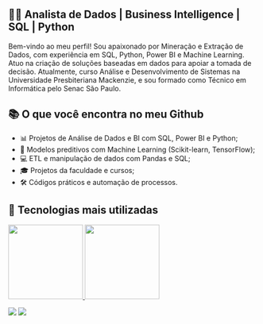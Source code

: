 
## 👨‍💻 Analista de Dados | Business Intelligence | SQL | Python
Bem-vindo ao meu perfil! Sou apaixonado por Mineração e Extração de Dados, com experiência em SQL, Python, Power BI e Machine Learning. Atuo na criação de soluções baseadas em dados para apoiar a tomada de decisão. Atualmente, curso Análise e Desenvolvimento de Sistemas na Universidade Presbiteriana Mackenzie, e sou formado como Técnico em Informática pelo Senac São Paulo.


## 📚 O que você encontra no meu Github

- 📊 Projetos de Análise de Dados e BI com SQL, Power BI e Python;
- 🏢 Modelos preditivos com Machine Learning (Scikit-learn, TensorFlow);
- 💻 ETL e manipulação de dados com Pandas e SQL;
- 🎓 Projetos da faculdade e cursos;
- 🛠️ Códigos práticos e automação de processos.



## 🚀 Tecnologias mais utilizadas
 <a href="https://github.com/Jochaves/">
  <img height="150em" src="https://github-readme-stats.vercel.app/api?username=Jochaves&show_icons=true&theme=gruvbox&include_all_commits=true&count_private=true"/>
  <img height="150em" src="https://github-readme-stats.vercel.app/api/top-langs/?username=Jochaves&layout=compact&langs_count=7&theme=gruvbox"/>
</div>

 
   <a href="https://www.linkedin.com/in/joao-ch4ves/" target="_blank"><img src="https://img.shields.io/badge/-LinkedIn-%230077B5?style=for-the-badge&logo=linkedin&logoColor=white" target="_blank"></a> 
  <a href = "mailto:joaogbsantana@gmail.com"><img src="https://img.shields.io/badge/Gmail-D14836?style=for-the-badge&logo=gmail&logoColor=white" target="_blank"></a>
 
</div>









